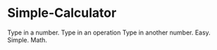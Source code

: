 # Simple-Calculator
Type in a number.
Type in an operation
Type in another number.
Easy.
Simple.
Math.
